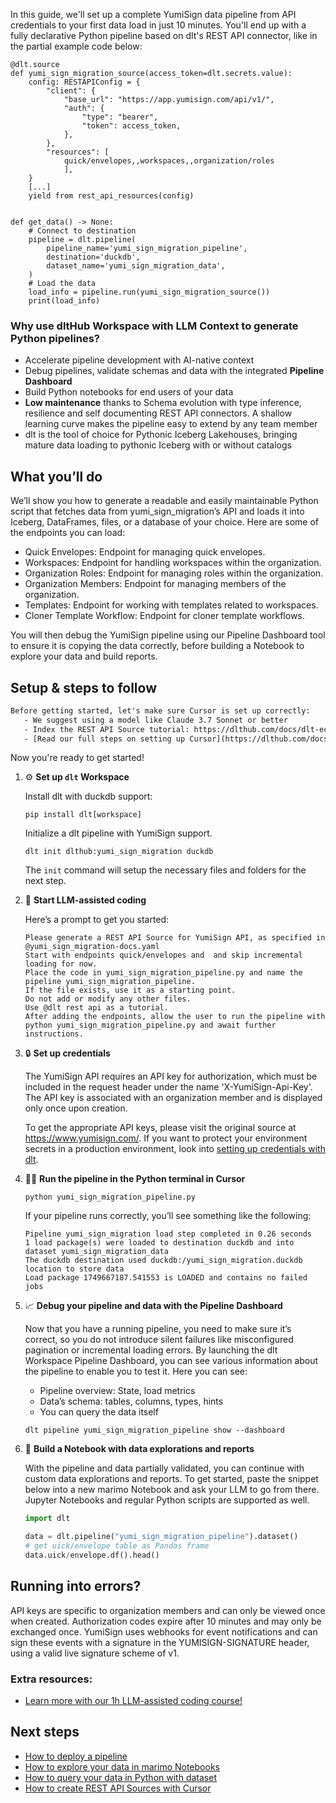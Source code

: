 In this guide, we'll set up a complete YumiSign data pipeline from API credentials to your first data load in just 10 minutes. You'll end up with a fully declarative Python pipeline based on dlt's REST API connector, like in the partial example code below:

```python-outcome
@dlt.source
def yumi_sign_migration_source(access_token=dlt.secrets.value):
    config: RESTAPIConfig = {
        "client": {
            "base_url": "https://app.yumisign.com/api/v1/",
            "auth": {
                "type": "bearer",
                "token": access_token,
            },
        },
        "resources": [
            quick/envelopes,,workspaces,,organization/roles
            ],
    }
    [...]
    yield from rest_api_resources(config)


def get_data() -> None:
    # Connect to destination
    pipeline = dlt.pipeline(
        pipeline_name='yumi_sign_migration_pipeline',
        destination='duckdb',
        dataset_name='yumi_sign_migration_data', 
    )
    # Load the data
    load_info = pipeline.run(yumi_sign_migration_source())
    print(load_info) 
```

### Why use dltHub Workspace with LLM Context to generate Python pipelines?

- Accelerate pipeline development with AI-native context
- Debug pipelines, validate schemas and data with the integrated **Pipeline Dashboard**
- Build Python notebooks for end users of your data
- **Low maintenance** thanks to Schema evolution with type inference, resilience and self documenting REST API connectors. A shallow learning curve makes the pipeline easy to extend by any team member
- dlt is the tool of choice for Pythonic Iceberg Lakehouses, bringing mature data loading to pythonic Iceberg with or without catalogs

## What you’ll do

We’ll show you how to generate a readable and easily maintainable Python script that fetches data from yumi_sign_migration’s API and loads it into Iceberg, DataFrames, files, or a database of your choice. Here are some of the endpoints you can load:

- Quick Envelopes: Endpoint for managing quick envelopes.
- Workspaces: Endpoint for handling workspaces within the organization.
- Organization Roles: Endpoint for managing roles within the organization.
- Organization Members: Endpoint for managing members of the organization.
- Templates: Endpoint for working with templates related to workspaces.
- Cloner Template Workflow: Endpoint for cloner template workflows.

You will then debug the YumiSign pipeline using our Pipeline Dashboard tool to ensure it is copying the data correctly, before building a Notebook to explore your data and build reports.

## Setup & steps to follow

```default
Before getting started, let's make sure Cursor is set up correctly:
   - We suggest using a model like Claude 3.7 Sonnet or better
   - Index the REST API Source tutorial: https://dlthub.com/docs/dlt-ecosystem/verified-sources/rest_api/ and add it to context as **@dlt rest api**
   - [Read our full steps on setting up Cursor](https://dlthub.com/docs/dlt-ecosystem/llm-tooling/cursor-restapi#23-configuring-cursor-with-documentation)
```

Now you're ready to get started!

1. ⚙️ **Set up `dlt` Workspace**
    
    Install dlt with duckdb support:
    ```shell
    pip install dlt[workspace]
    ```

    Initialize a dlt pipeline with YumiSign support.
    ```shell
    dlt init dlthub:yumi_sign_migration duckdb
    ```

    The `init` command will setup the necessary files and folders for the next step.
    
2. 🤠 **Start LLM-assisted coding**
    
    Here’s a prompt to get you started:
    
    ```prompt
    Please generate a REST API Source for YumiSign API, as specified in @yumi_sign_migration-docs.yaml 
    Start with endpoints quick/envelopes and  and skip incremental loading for now. 
    Place the code in yumi_sign_migration_pipeline.py and name the pipeline yumi_sign_migration_pipeline. 
    If the file exists, use it as a starting point. 
    Do not add or modify any other files. 
    Use @dlt rest api as a tutorial. 
    After adding the endpoints, allow the user to run the pipeline with python yumi_sign_migration_pipeline.py and await further instructions.
    ```

    
3. 🔒 **Set up credentials** 
    
    The YumiSign API requires an API key for authorization, which must be included in the request header under the name 'X-YumiSign-Api-Key'. The API key is associated with an organization member and is displayed only once upon creation.
    
    To get the appropriate API keys, please visit the original source at https://www.yumisign.com/.
    If you want to protect your environment secrets in a production environment, look into [setting up credentials with dlt](https://dlthub.com/docs/walkthroughs/add_credentials).
    
4. 🏃‍♀️ **Run the pipeline in the Python terminal in Cursor**
    
    ```shell
    python yumi_sign_migration_pipeline.py
    ```
    
    If your pipeline runs correctly, you’ll see something like the following:
    
    ```shell
    Pipeline yumi_sign_migration load step completed in 0.26 seconds
    1 load package(s) were loaded to destination duckdb and into dataset yumi_sign_migration_data
    The duckdb destination used duckdb:/yumi_sign_migration.duckdb location to store data
    Load package 1749667187.541553 is LOADED and contains no failed jobs
    ```
    
5. 📈 **Debug your pipeline and data with the Pipeline Dashboard**

    Now that you have a running pipeline, you need to make sure it’s correct, so you do not introduce silent failures like misconfigured pagination or incremental loading errors. By launching the dlt Workspace Pipeline Dashboard, you can see various information about the pipeline to enable you to test it. Here you can see:
    - Pipeline overview: State, load metrics
    - Data’s schema: tables, columns, types, hints
    - You can query the data itself
    
    ```shell
    dlt pipeline yumi_sign_migration_pipeline show --dashboard
    ```
    
6. 🐍 **Build a Notebook with data explorations and reports**

    With the pipeline and data partially validated, you can continue with custom data explorations and reports. To get started, paste the snippet below into a new marimo Notebook and ask your LLM to go from there. Jupyter Notebooks and regular Python scripts are supported as well.

    
    ```python
    import dlt

   data = dlt.pipeline("yumi_sign_migration_pipeline").dataset()
   # get uick/envelope table as Pandas frame
   data.uick/envelope.df().head()
    ```

## Running into errors?

API keys are specific to organization members and can only be viewed once when created. Authorization codes expire after 10 minutes and may only be exchanged once. YumiSign uses webhooks for event notifications and can sign these events with a signature in the YUMISIGN-SIGNATURE header, using a valid live signature scheme of v1.

### Extra resources:

- [Learn more with our 1h LLM-assisted coding course!](https://www.youtube.com/watch?v=GGid70rnJuM)

## Next steps

- [How to deploy a pipeline](https://dlthub.com/docs/walkthroughs/deploy-a-pipeline)
- [How to explore your data in marimo Notebooks](https://dlthub.com/docs/general-usage/dataset-access/marimo)
- [How to query your data in Python with dataset](https://dlthub.com/docs/general-usage/dataset-access/dataset)
- [How to create REST API Sources with Cursor](https://dlthub.com/docs/dlt-ecosystem/llm-tooling/cursor-restapi)